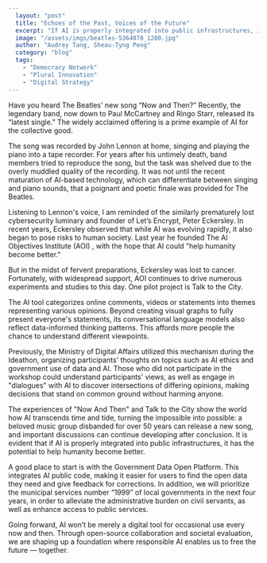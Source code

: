 ```yaml
---
  layout: "post"
  title: "Echoes of the Past, Voices of the Future"
  excerpt: "If AI is properly integrated into public infrastructures, it has the potential to help humanity become better."
  image: "/assets/imgs/beatles-5364078_1280.jpg"
  author: "Audrey Tang, Sheau-Tyng Peng"
  category: "blog"
  tags: 
    - "Democracy Network"
    - "Plural Innovation"
    - "Digital Strategy"
---
```


Have you heard The Beatles' new song “Now and Then?” Recently, the legendary band, now down to Paul McCartney and Ringo Starr, released its “latest single.” The widely acclaimed offering is a prime example of AI for the collective good.

The song was recorded by John Lennon at home, singing and playing the piano into a tape recorder. For years after his untimely death, band members tried to reproduce the song, but the task was shelved due to the overly muddled quality of the recording. It was not until the recent maturation of AI-based technology, which can differentiate between singing and piano sounds, that a poignant and poetic finale was provided for The Beatles.

Listening to Lennon's voice, I am reminded of the similarly prematurely lost cybersecurity luminary and founder of Let’s Encrypt, Peter Eckersley. In recent years, Eckersley observed that while AI was evolving rapidly, it also began to pose risks to human society. Last year he founded The AI Objectives Institute (AOI) , with the hope that AI could "help humanity become better."

But in the midst of fervent preparations, Eckersley was lost to cancer. Fortunately, with widespread support, AOI continues to drive numerous experiments and studies to this day. One pilot project is Talk to the City.

The AI tool categorizes online comments, videos or statements into themes representing various opinions. Beyond creating visual graphs to fully present everyone's statements, its conversational language models also reflect data-informed thinking patterns. This affords more people the chance to understand different viewpoints.

Previously, the Ministry of Digital Affairs utilized this mechanism during the Ideathon, organizing participants' thoughts on topics such as AI ethics and government use of data and AI. Those who did not participate in the workshop could understand participants' views, as well as engage in "dialogues" with AI to discover intersections of differing opinions, making decisions that stand on common ground without harming anyone.

The experiences of "Now And Then" and Talk to the City show the world how AI transcends time and tide, turning the impossible into possible: a beloved music group disbanded for over 50 years can release a new song, and important discussions can continue developing after conclusion. It is evident that if AI is properly integrated into public infrastructures, it has the potential to help humanity become better.

A good place to start is with the Government Data Open Platform. This integrates AI public code, making it easier for users to find the open data they need and give feedback for corrections. In addition, we will prioritize the municipal services number “1999” of local governments in the next four years,  in order to alleviate the administrative burden on civil servants, as well as enhance access to public services.

Going forward, AI won’t be merely a digital tool for occasional use every now and then. Through open-source collaboration and societal evaluation, we are shaping up a foundation where responsible AI enables us to free the future — together.
